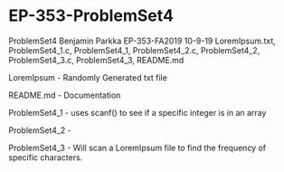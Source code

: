 # EP-353-ProblemSet4

ProblemSet4
Benjamin Parkka
EP-353-FA2019
10-9-19
LoremIpsum.txt, ProblemSet4_1.c, ProblemSet4_1, ProblemSet4_2.c, ProblemSet4_2, ProblemSet4_3.c, ProblemSet4_3, README.md

LoremIpsum - Randomly Generated txt file

README.md - Documentation 

ProblemSet4_1 - uses scanf() to see if a specific integer is in an array

ProblemSet4_2 - 

ProblemSet4_3 - Will scan a LoremIpsum file to find the frequency of specific characters. 
